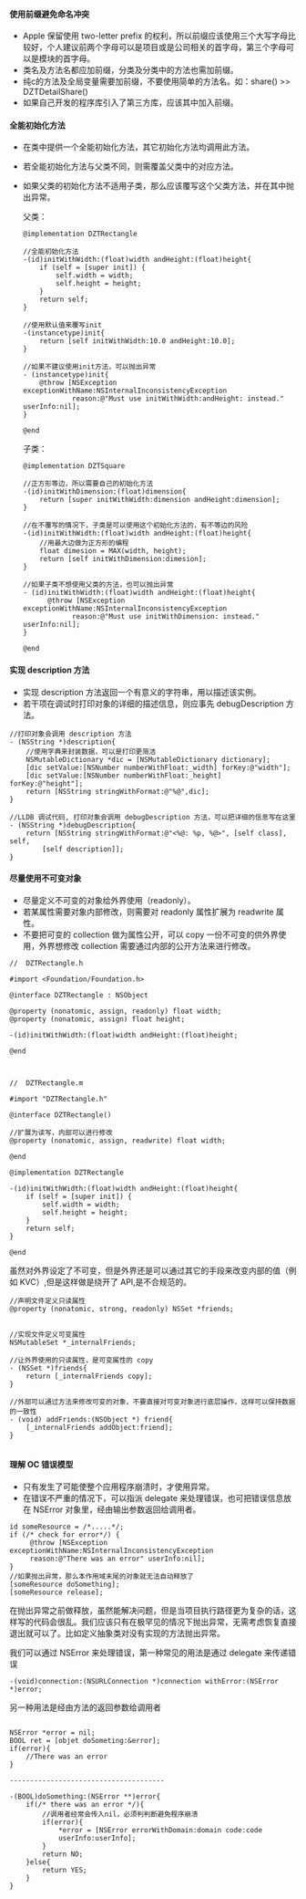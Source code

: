 #### 使用前缀避免命名冲突
* Apple 保留使用 two-letter prefix 的权利，所以前缀应该使用三个大写字母比较好，个人建议前两个字母可以是项目或是公司相关的首字母，第三个字母可以是模块的首字母。
* 类名及方法名都应加前缀，分类及分类中的方法也需加前缀。
* 纯c的方法及全局变量需要加前缀，不要使用简单的方法名。如：share() >> DZTDetailShare()
* 如果自己开发的程序库引入了第三方库，应该其中加入前缀。

#### 全能初始化方法
* 在类中提供一个全能初始化方法，其它初始化方法均调用此方法。
* 若全能初始化方法与父类不同，则需覆盖父类中的对应方法。
* 如果父类的初始化方法不适用子类，那么应该覆写这个父类方法，并在其中抛出异常。

	父类：

	```
	@implementation DZTRectangle
	
	//全能初始化方法
	-(id)initWithWidth:(float)width andHeight:(float)height{
	    if (self = [super init]) {
	        self.width = width;
	        self.height = height;
	    }
	    return self;
	}
	
	//使用默认值来覆写init
	-(instancetype)init{
	    return [self initWithWidth:10.0 andHeight:10.0];
	}
	
	//如果不建议使用init方法，可以抛出异常
	- (instancetype)init{
	    @throw [NSException exceptionWithName:NSInternalInconsistencyException 
	    		reason:@"Must use initWithWidth:andHeight: instead." userInfo:nil];
	}
	
	@end

	```

	子类：
	
	```
	@implementation DZTSquare
	
	//正方形等边，所以需要自己的初始化方法
	-(id)initWithDimension:(float)dimension{
	    return [super initWithWidth:dimension andHeight:dimension];
	}
	
	//在不覆写的情况下，子类是可以使用这个初始化方法的，有不等边的风险
	-(id)initWithWidth:(float)width andHeight:(float)height{
	    //用最大边做为正方形的编程
	    float dimesion = MAX(width, height);
	    return [self initWithDimension:dimesion];
	}
	
	//如果子类不想使用父类的方法，也可以抛出异常
	- (id)initWithWidth:(float)width andHeight:(float)height{
	      @throw [NSException exceptionWithName:NSInternalInconsistencyException 
	      		reason:@"Must use initWithDimension: instead." userInfo:nil];
	}
	
	@end
	```

#### 实现 description 方法

* 实现 description 方法返回一个有意义的字符串，用以描述该实例。
* 若干项在调试时打印对象的详细的描述信息，则应事先 debugDescription 方法。

```
//打印对象会调用 description 方法
- (NSString *)description{
	//使用字典来封装数据，可以是打印更简洁
    NSMutableDictionary *dic = [NSMutableDictionary dictionary];
    [dic setValue:[NSNumber numberWithFloat:_width] forKey:@"width"];
    [dic setValue:[NSNumber numberWithFloat:_height] forKey:@"height"];
    return [NSString stringWithFormat:@"%@",dic];
}

//LLDB 调试代码, 打印对象会调用 debugDescription 方法，可以把详细的信息写在这里
- (NSString *)debugDescription{
    return [NSString stringWithFormat:@"<%@: %p, %@>", [self class], self, 
    	[self description]];
}
```

#### 尽量使用不可变对象

* 尽量定义不可变的对象给外界使用（readonly）。
* 若某属性需要对象内部修改，则需要对 readonly 属性扩展为 readwrite 属性。
* 不要把可变的 collection 做为属性公开，可以 copy 一份不可变的供外界使用，外界想修改 collection 需要通过内部的公开方法来进行修改。

```
//  DZTRectangle.h

#import <Foundation/Foundation.h>

@interface DZTRectangle : NSObject

@property (nonatomic, assign, readonly) float width;
@property (nonatomic, assign) float height;

-(id)initWithWidth:(float)width andHeight:(float)height;

@end



//  DZTRectangle.m

#import "DZTRectangle.h"

@interface DZTRectangle()

//扩展为读写，内部可以进行修改
@property (nonatomic, assign, readwrite) float width;

@end

@implementation DZTRectangle

-(id)initWithWidth:(float)width andHeight:(float)height{
    if (self = [super init]) {
        self.width = width;
        self.height = height;
    }
    return self;
}

@end

```

虽然对外界设定了不可变，但是外界还是可以通过其它的手段来改变内部的值（例如 KVC）,但是这样做是绕开了 API,是不合规范的。


```
//声明文件定义只读属性
@property (nonatomic, strong, readonly) NSSet *friends;


//实现文件定义可变属性
NSMutableSet *_internalFriends;

//让外界使用的只读属性，是可变属性的 copy
- (NSSet *)friends{
    return [_internalFriends copy];
}

//外部可以通过方法来修改可变的对象，不要直接对可变对象进行底层操作，这样可以保持数据的一致性
- (void) addFriends:(NSObject *) friend{
    [_internalFriends addObject:friend];
}


```

#### 理解 OC 错误模型

* 只有发生了可能使整个应用程序崩溃时，才使用异常。
* 在错误不严重的情况下，可以指派 delegate 来处理错误，也可把错误信息放在 NSError 对象里，经由输出参数返回给调用者。

```
id someResource = /*.....*/;
if (/* check for error*/) {
     @throw [NSException exceptionWithName:NSInternalInconsistencyException 
     reason:@"There was an error" userInfo:nil];
}
//如果抛出异常，那么本作用域末尾的对象就无法自动释放了
[someResource doSomething];
[someResource release];
```
在抛出异常之前做释放，虽然能解决问题，但是当项目执行路径更为复杂的话，这样写的代码会很乱。我们应该只有在极罕见的情况下抛出异常，无需考虑恢复直接退出就可以了。比如定义抽象类对没有实现的方法抛出异常。

我们可以通过 NSError 来处理错误，第一种常见的用法是通过 delegate 来传递错误

`-(void)connection:(NSURLConnection *)connection withError:(NSError *)error;`

另一种用法是经由方法的返回参数给调用者

```

NSError *error = nil;
BOOL ret = [objet doSometing:&error];
if(error){
	//There was an error
}

--------------------------------------

-(BOOL)doSomething:(NSError **)error{
	if(/* there was an error */){
		//调用者经常会传入nil，必须判判断避免程序崩溃
		if(error){
			*error = [NSError errorWithDomain:domain code:code 
			userInfo:userInfo];
		}
		return NO;
	}else{
		return YES;
	}
}

```




